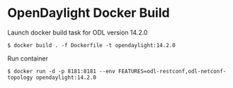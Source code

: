 # OpenDaylight Docker Build



Launch docker build task for ODL version 14.2.0

```
$ docker build . -f Dockerfile -t opendaylight:14.2.0
```

Run container

```
$ docker run -d -p 8181:8181 --env FEATURES=odl-restconf,odl-netconf-topology opendaylight:14.2.0
```
